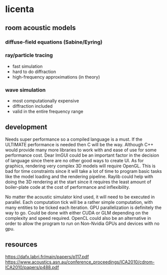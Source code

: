 # licenta

## room acoustic models

### diffuse-field equations (Sabine/Eyring)

### ray/particle tracing

- fast simulation
- hard to do diffraction
- high-frequency approximations (in theory)
  
### wave simulation

- most computationally expensive
- diffraction included
- valid in the entire frequency range

## development

Needs super performance so a compiled language is a must. If the ULTIMATE
performance is needed then C will be the way. Although C++ would provide many
more libraries to work with and ease of use for some performance cost. Dear
ImGUI could be an important factor in the decision of language since there are
no other good ways to create UI. As for graphics, rendering very complex 3D
models will require OpenGL. This is bad for time constraints since it will take
a lot of time to program basic tasks like the model loading and the rendering
pipeline. Raylib could help with doing the 3D rendering at the start since it
requires the least amount of boiler-plate code at the cost of performance and
inflexibility.

No matter the acoustic simulator kind used, it will need to be executed in
parallel. Each computation tick will be a rather simple computation, with many
entities to be ticked each iteration. GPU parallelization is definitely the way
to go. Could be done with either CUDA or GLM depending on the complexity and
speed required. OpenCL could also be an alternative in order to allow the
program to run on Non-Nvidia GPUs and devices with no gpu.

## resources

<https://dafx.labri.fr/main/papers/p117.pdf>
<https://www.acoustics.asn.au/conference_proceedings/ICA2010/cdrom-ICA2010/papers/p488.pdf>
